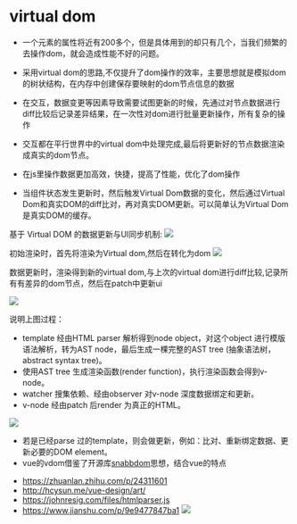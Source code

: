 # virtual dom

* 一个元素的属性将近有200多个，但是具体用到的却只有几个，当我们频繁的去操作dom，就会造成性能不好的问题。

* 采用virtual dom的思路,不仅提升了dom操作的效率，主要思想就是模拟dom的树状结构，在内存中创建保存要映射的dom节点信息的数据

* 在交互，数据变更等因素导致需要试图更新的时候，先通过对节点数据进行diff比较后记录差异结果，在一次性对dom进行批量更新操作，所有复杂的操作

* 交互都在平行世界中的virtual dom中处理完成,最后将更新好的节点数据渲染成真实的dom节点。

* 在js里操作数据更加高效，快捷，提高了性能，优化了dom操作

* 当组件状态发生更新时，然后触发Virtual Dom数据的变化，然后通过Virtual Dom和真实DOM的diff比对，再对真实DOM更新。可以简单认为Virtual Dom是真实DOM的缓存。

基于 Virtual DOM 的数据更新与UI同步机制:
![](https://user-gold-cdn.xitu.io/2018/5/24/163904e89b21b515?imageView2/0/w/1280/h/960/format/webp/ignore-error/1)

初始渲染时，首先将渲染为Virtual dom,然后在转化为dom
![](https://user-gold-cdn.xitu.io/2017/5/16/39eac671c7fae8f73917ba1e6d06daa8?imageView2/0/w/1280/h/960/format/webp/ignore-error/1)

数据更新时，渲染得到新的virtual dom,与上次的virtual dom进行diff比较,记录所有有差异的dom节点，然后在patch中更新ui

![](https://cythilya.github.io/assets/2017-04-08-vue-rendering-flow.png)

说明上图过程：
* template 经由HTML parser 解析得到node object，对这个object 进行模版语法解析，转为AST node，最后生成一棵完整的AST tree (抽象语法树，abstract syntax tree)。
* 使用AST tree 生成渲染函数(render function)，执行渲染函数会得到v-node。
* watcher 搜集依赖、经由observer 对v-node 深度数据绑定和更新。
* v-node 经由patch 后render 为真正的HTML。



![](https://cythilya.github.io/assets/2017-04-11-vue-rendering-flow.png)

* 若是已经parse 过的template，则会做更新，例如：比对、重新绑定数据、更新必要的DOM element。
* vue的vdom借鉴了开源库[snabbdom](https://github.com/snabbdom/snabbdom)思想，结合vue的特点



- https://zhuanlan.zhihu.com/p/24311601
- http://hcysun.me/vue-design/art/
- https://johnresig.com/files/htmlparser.js
- https://www.jianshu.com/p/9e9477847ba1
![](https://pic1.zhimg.com/v2-be94fd2b90a02196edcfc6af5c176dc8_r.jpg)
